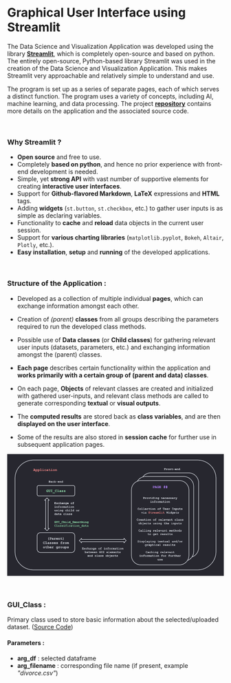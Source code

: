 # Graphical User Interface using Streamlit

The Data Science and Visualization Application was developed using the library [**Streamlit**](https://streamlit.io/), which is completely open-source and based on python. The entirely open-source, Python-based library Streamlit was used in the creation of the Data Science and Visualization Application. This makes Streamlit very approachable and relatively simple to understand and use.

The program is set up as a series of separate pages, each of which serves a distinct function. The program uses a variety of concepts, including AI, machine learning, and data processing. The project [**repository**](https://github.com/YuganshuWadhwa/Data-Science-and-Visualization-Application) contains more details on the application and the associated source code. 

<br>

### Why Streamlit ?
* **Open source** and free to use.
* Completely **based on python**, and hence no prior experience with front-end development is needed.
* Simple, yet **strong API** with vast number of supportive elements for creating **interactive user interfaces**.
* Support for **Github-flavored Markdown**, **LaTeX** expressions and **HTML** tags.
* Adding **widgets** (`st.button`, `st.checkbox`, etc.) to gather user inputs is as simple as declaring variables.
* Functionality to **cache** and **reload** data objects in the current user session.
* Support for **various charting libraries** (`matplotlib.pyplot`, `Bokeh`, `Altair`, `Plotly`, etc.).
* **Easy installation**, **setup** and **running** of the developed applications.

<br>

### Structure of the Application :
* Developed as a collection of multiple individual **pages**, which can exchange information amongst each other.

* Creation of *(parent)* **classes** from all groups describing the parameters required to run the developed class methods.

* Possible use of **Data classes** (or **Child classes**) for gathering relevant user inputs (datasets, parameters, etc.) and exchanging information amongst the (parent) classes.

* **Each page** describes certain functionality within the application and **works primarily with a certain group of (parent and data) classes**.

* On each page, **Objects** of relevant classes are created and initialized with gathered user-inputs, and relevant class methods are called to generate corresponding **textual** or **visual outputs**.

* The **computed results** are stored back as **class variables**, and are then **displayed on the user interface**.

* Some of the results are also stored in **session cache** for further use in subsequent application pages.

![Hello](assets/OOP_GUI_Structure.png "Structure of Application")


<br>

### GUI_Class :
Primary class used to store basic information about the selected/uploaded dataset. ([Source Code](https://github.com/YuganshuWadhwa/Data-Science-and-Visualization-Application/blob/master/GUI/GUI_Class.py))

#### Parameters :
* **arg_df** : selected dataframe 
* **arg_filename** : corresponding file name (if present, example *"divorce.csv"*)